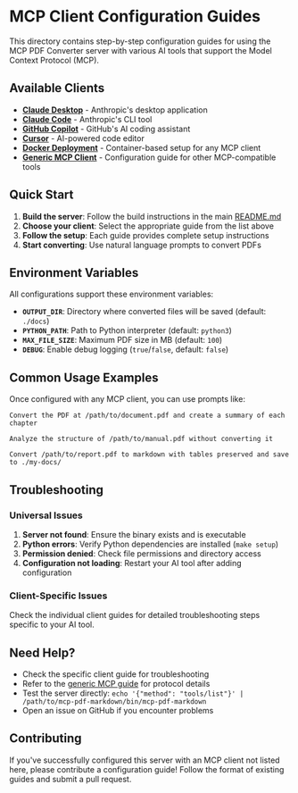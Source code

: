 # MCP Client Configuration Guides

This directory contains step-by-step configuration guides for using the MCP PDF Converter server with various AI tools that support the Model Context Protocol (MCP).

## Available Clients

- **[Claude Desktop](claude-desktop.md)** - Anthropic's desktop application
- **[Claude Code](claude-code.md)** - Anthropic's CLI tool  
- **[GitHub Copilot](github-copilot.md)** - GitHub's AI coding assistant
- **[Cursor](cursor.md)** - AI-powered code editor
- **[Docker Deployment](docker.md)** - Container-based setup for any MCP client
- **[Generic MCP Client](generic-mcp.md)** - Configuration guide for other MCP-compatible tools

## Quick Start

1. **Build the server**: Follow the build instructions in the main [README.md](../README.md)
2. **Choose your client**: Select the appropriate guide from the list above
3. **Follow the setup**: Each guide provides complete setup instructions
4. **Start converting**: Use natural language prompts to convert PDFs

## Environment Variables

All configurations support these environment variables:

- **`OUTPUT_DIR`**: Directory where converted files will be saved (default: `./docs`)
- **`PYTHON_PATH`**: Path to Python interpreter (default: `python3`)
- **`MAX_FILE_SIZE`**: Maximum PDF size in MB (default: `100`)
- **`DEBUG`**: Enable debug logging (`true`/`false`, default: `false`)

## Common Usage Examples

Once configured with any MCP client, you can use prompts like:

```
Convert the PDF at /path/to/document.pdf and create a summary of each chapter
```

```
Analyze the structure of /path/to/manual.pdf without converting it
```

```
Convert /path/to/report.pdf to markdown with tables preserved and save to ./my-docs/
```

## Troubleshooting

### Universal Issues

1. **Server not found**: Ensure the binary exists and is executable
2. **Python errors**: Verify Python dependencies are installed (`make setup`)
3. **Permission denied**: Check file permissions and directory access
4. **Configuration not loading**: Restart your AI tool after adding configuration

### Client-Specific Issues

Check the individual client guides for detailed troubleshooting steps specific to your AI tool.

## Need Help?

- Check the specific client guide for troubleshooting
- Refer to the [generic MCP guide](generic-mcp.md) for protocol details
- Test the server directly: `echo '{"method": "tools/list"}' | /path/to/mcp-pdf-markdown/bin/mcp-pdf-markdown`
- Open an issue on GitHub if you encounter problems

## Contributing

If you've successfully configured this server with an MCP client not listed here, please contribute a configuration guide! Follow the format of existing guides and submit a pull request.